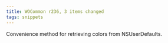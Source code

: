 ```yaml
---
title: WOCommon r236, 3 items changed
tags: snippets
---
```


Convenience method for retrieving colors from NSUserDefaults.
